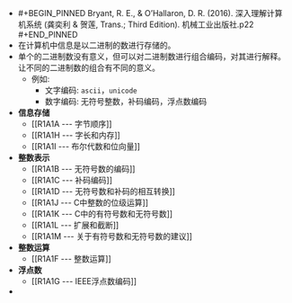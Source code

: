 - #+BEGIN_PINNED
  Bryant, R. E., & O’Hallaron, D. R. (2016). 深入理解计算机系统 (龚奕利 & 贺莲, Trans.; Third Edition). 机械工业出版社.p22
  #+END_PINNED
- 在计算机中信息是以二进制的数进行存储的。
- 单个的二进制数没有意义，但可以对二进制数进行组合编码，对其进行解释。让不同的二进制数的组合有不同的意义。
	- 例如:
		- 文字编码: `ascii`，`unicode`
		- 数字编码: 无符号整数，补码编码，浮点数编码
- **信息存储**
	- [[R1A1A --- 字节顺序]]
	- [[R1A1H --- 字长和内存]]
	- [[R1A1I --- 布尔代数和位向量]]
- **整数表示**
	- [[R1A1B --- 无符号数的编码]]
	- [[R1A1C --- 补码编码]]
	- [[R1A1D --- 无符号数和补码的相互转换]]
	- [[R1A1J --- C中整数的位级运算]]
	- [[R1A1K --- C中的有符号数和无符号数]]
	- [[R1A1L --- 扩展和截断]]
	- [[R1A1M --- 关于有符号数和无符号数的建议]]
- **整数运算**
	- [[R1A1F --- 整数运算]]
- **浮点数**
	- [[R1A1G --- IEEE浮点数编码]]
-